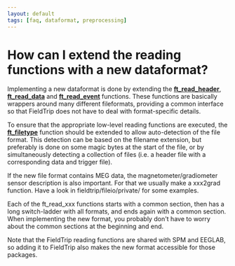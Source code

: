 ```yaml
---
layout: default
tags: [faq, dataformat, preprocessing]
---
```


# How can I extend the reading functions with a new dataformat?

Implementing a new dataformat is done by extending the **[ft_read_header](/reference/ft_read_header)**, **[ft_read_data](/reference/ft_read_data)** and **[ft_read_event](/reference/ft_read_event)** functions. These functions are basically wrappers around many different fileformats, providing a common interface so that FieldTrip does not have to deal with format-specific details.

To ensure that the appropriate low-level reading functions are executed, the **[ft_filetype](/reference/ft_filetype)** function should be extended to allow auto-detection of the file format. This detection can be based on the filename extension, but preferably is done on some magic bytes at the start of the file, or by simultaneously detecting a collection of files (i.e. a header file with a corresponding data and trigger file).

If the new file format contains MEG data, the magnetometer/gradiometer sensor description is also important. For that we usually make a xxx2grad function. Have a look in fieldtrip/fileio/private/ for some examples.

Each of the ft_read_xxx functions starts with a common section, then has a long switch-ladder with all formats, and ends again with a common section. When implementing the new format, you probably don't have to worry about the common sections at the beginning and end.

Note that the FieldTrip reading functions are shared with SPM and EEGLAB, so adding it to FieldTrip also makes the new format accessible for those packages.
